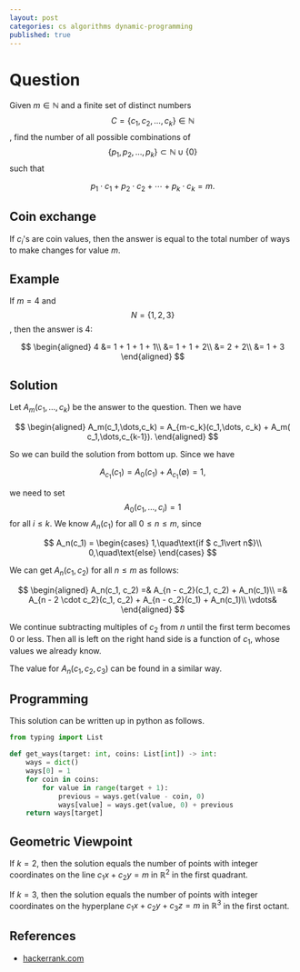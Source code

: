 ```yaml
---
layout: post
categories: cs algorithms dynamic-programming
published: true
---
```

# Question

Given $m\in\mathbb N$ and a finite set of distinct numbers $$C = \{c_1, c_2, \dots, c_k\}\in\mathbb N$$, find the number of all possible combinations of $$\{p_1, p_2, \dots, p_k\}\subset\mathbb N\cup\{0\}$$ such that

$$
p_1\cdot c_1 + p_2\cdot c_2+\cdots + p_k\cdot c_k = m.
$$

## Coin exchange

If $c_i$'s are coin values, then the answer is equal to the total number of ways to make changes for value $m$.

## Example

If $m = 4$ and $$N = \{1, 2, 3\}$$, then the answer is $4$:

$$
\begin{aligned}
4 &= 1 + 1 + 1 + 1\\
&= 1 + 1 + 2\\
&= 2 + 2\\
&= 1 + 3
\end{aligned}
$$

## Solution

Let $A_m(c_1,\dots,c_k)$ be the answer to the question. Then we have

$$ \begin{aligned}
A_m(c_1,\dots,c_k) = A_{m-c_k}(c_1,\dots, c_k) + A_m( c_1,\dots,c_{k-1}).
\end{aligned}
$$

So we can build the solution from bottom up. Since we have

$$
A_{c_1}(c_1) = A_0(c_1) + A_{c_1}(\emptyset) = 1,
$$

we need to set $$A_0(c_1,\dots,c_i) = 1$$ for all $i \le k$. We know $A_n(c_1)$ for all $0\le n\le m$, since

$$
A_n(c_1) = \begin{cases}
1,\quad\text{if $ c_1\vert n$}\\
0,\quad\text{else}
\end{cases}
$$

We can get $A_n(c_1, c_2)$ for all $n\le m$ as follows:

$$
\begin{aligned}
A_n(c_1, c_2) =& A_{n - c_2}(c_1, c_2) + A_n(c_1)\\
=& A_{n - 2 \cdot c_2}(c_1, c_2) + A_{n - c_2}(c_1) + A_n(c_1)\\
\vdots&
\end{aligned}
$$

We continue subtracting multiples of $c_2$ from $n$ until the first term becomes $0$ or less. Then all is left on the right hand side is a function of $c_1$, whose values we already know.

The value for $A_n(c_1, c_2, c_3)$ can be found in a similar way.

## Programming

This solution can be written up in python as follows.

```python
from typing import List

def get_ways(target: int, coins: List[int]) -> int:
    ways = dict()
    ways[0] = 1
    for coin in coins:
        for value in range(target + 1):
            previous = ways.get(value - coin, 0)
            ways[value] = ways.get(value, 0) + previous
    return ways[target]
```

## Geometric Viewpoint

If $k=2$, then the solution equals the number of points with integer coordinates on the line $c_1x + c_2y=m$ in $\mathbb R^2$ in the first quadrant.

If $k=3$, then the solution equals the number of points with integer coordinates on the hyperplane $c_1x + c_2y+ c_3z = m$ in $\mathbb R^3$ in the first octant. 

## References

- [hackerrank.com](https://www.hackerrank.com/challenges/coin-change/problem)
